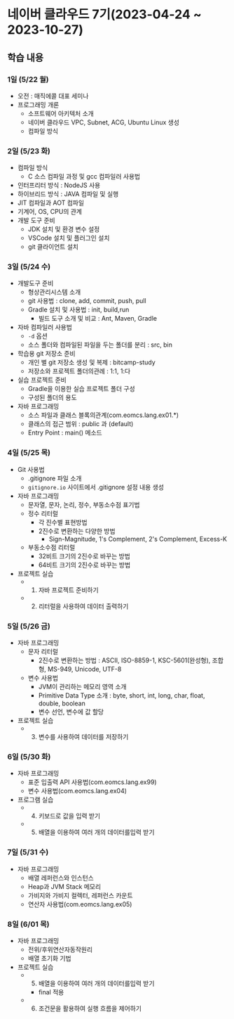 # 네이버 클라우드 7기(2023-04-24 ~ 2023-10-27)

## 학습 내용

### 1일 (5/22 월)

- 오전 : 매직에콜 대표 세미나
- 프로그래밍 개론
  - 소프트웨어 아키텍처 소개
  - 네이버 클라우드 VPC, Subnet, ACG, Ubuntu Linux 생성
  - 컴파일 방식

### 2일 (5/23 화)

- 컴파일 방식
  - C 소스 컴파일 과정 및 gcc 컴파일러 사용법
- 인터프리터 방식 : NodeJS 사용
- 하이브리드 방식 : JAVA 컴파일 및 실행
- JIT 컴파일과 AOT 컴파일
- 기계어, OS, CPU의 관계
- 개발 도구 준비
  - JDK 설치 및 환경 변수 설정
  - VSCode 설치 및 플러그인 설치
  - git 클라이언트 설치

### 3일 (5/24 수)

- 개발도구 준비
  - 형상관리시스템 소개
  - git 사용법 : clone, add, commit, push, pull
  - Gradle 설치 및 사용법 : init, build,run
    - 빌드 도구 소개 및 비교 : Ant, Maven, Gradle
- 자바 컴파일러 사용법
  - `-d` 옵션
  - 소스 폴더와 컴파일된 파일을 두는 폴더를 분리 : src, bin
- 학습용 git 저장소 준비
  - 개인 별 git 저장소 생성 및 복제 : bitcamp-study
  - 저장소와 프로젝트 폴더의관례 : 1:1, 1:다
- 실습 프로젝트 준비
  - Gradle을 이용한 실습 프로젝트 폴더 구성
  - 구성된 폴더의 용도
- 자바 프로그래밍
  - 소스 파일과 클래스 블록의관계(com.eomcs.lang.ex01.*)
  - 클래스의 접근 범위 : public 과 (default)
  - Entry Point : main() 메소드

### 4일 (5/25 목)
- Git 사용법
  - .gitignore 파일 소개
  - `gitignore.io` 사이트에서 .gitignore 설정 내용 생성
- 자바 프로그래밍
  - 문자열, 문자, 논리, 정수, 부동소수점 표기법
  - 정수 리터럴
    - 각 진수별 표현방법
    - 2진수로 변환하는 다양한 방법
      - Sign-Magnitude, 1's Complement, 2's Complement, Excess-K
  - 부동소수점 리터럴
    - 32비트 크기의 2진수로 바꾸는 방법
    - 64비트 크기의 2진수로 바꾸는 방법
- 프로젝트 실습
  - 1. 자바 프로젝트 준비하기
  - 2. 리터럴을 사용하여 데이터 출력하기

### 5일 (5/26 금)

- 자바 프로그래밍
  - 문자 리터럴
    - 2진수로 변환하는 방법 : ASCII, ISO-8859-1, KSC-5601(완성형), 조합형, MS-949, Unicode, UTF-8
  - 변수 사용법
    - JVM이 관리하는 메모리 영역 소개
    - Primitive Data Type 소개 : byte, short, int, long, char, float, double, boolean
    - 변수 선언, 변수에 값 할당
- 프로젝트 실습
  - 3. 변수를 사용하여 데이터를 저장하기

### 6일 (5/30 화)

- 자바 프로그래밍
  - 표준 입출력 API 사용법(com.eomcs.lang.ex99)
  - 변수 사용법(com.eomcs.lang.ex04)
- 프로그램 실습
  - 4. 키보드로 값을 입력 받기
  - 5. 배열을 이용하여 여러 개의 데이터를입력 받기

### 7일 (5/31 수)

- 자바 프로그래밍
  - 배열 레퍼런스와 인스턴스
  - Heap과 JVM Stack 메모리
  - 가비지와 가비지 컬렉터, 레퍼런스 카운트
  - 연산자 사용법(com.eomcs.lang.ex05)

### 8일 (6/01 목)

- 자바 프로그래밍
  - 전위/후위연산자동작원리
  - 배열 초기화 기법
- 프로젝트 실습
  - 5. 배열을 이용하여 여러 개의 데이터를입력 받기
    - final 적용
  - 6. 조건문을 활용하여 실행 흐름을 제어하기

